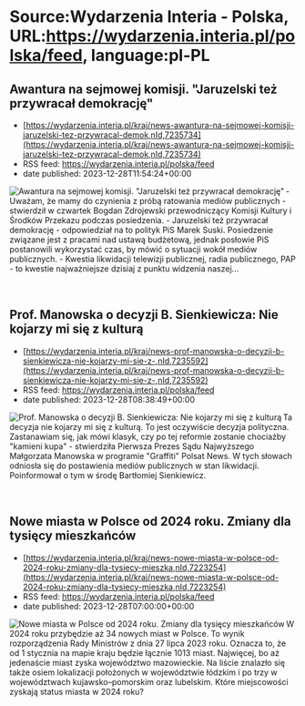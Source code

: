 # Source:Wydarzenia Interia - Polska, URL:https://wydarzenia.interia.pl/polska/feed, language:pl-PL

## Awantura na sejmowej komisji. "Jaruzelski też przywracał demokrację"
 - [https://wydarzenia.interia.pl/kraj/news-awantura-na-sejmowej-komisji-jaruzelski-tez-przywracal-demok,nId,7235734](https://wydarzenia.interia.pl/kraj/news-awantura-na-sejmowej-komisji-jaruzelski-tez-przywracal-demok,nId,7235734)
 - RSS feed: https://wydarzenia.interia.pl/polska/feed
 - date published: 2023-12-28T11:54:24+00:00

<p><a href="https://wydarzenia.interia.pl/kraj/news-awantura-na-sejmowej-komisji-jaruzelski-tez-przywracal-demok,nId,7235734"><img align="left" alt="Awantura na sejmowej komisji. &quot;Jaruzelski też przywracał demokrację&quot;" src="https://i.iplsc.com/awantura-na-sejmowej-komisji-jaruzelski-tez-przywracal-demok/000IAT0082N5Q95V-C321.jpg" /></a>- Uważam, że mamy do czynienia z próbą ratowania mediów publicznych - stwierdził w czwartek Bogdan Zdrojewski przewodniczący Komisji Kultury i Środków Przekazu podczas posiedzenia. - Jaruzelski też przywracał demokrację - odpowiedział na to polityk PiS Marek Suski. Posiedzenie związane jest z pracami nad ustawą budżetową, jednak posłowie PiS postanowili wykorzystać czas, by mówić o sytuacji wokół mediów publicznych. - Kwestia likwidacji telewizji publicznej, radia publicznego, PAP - to kwestie najważniejsze dzisiaj z punktu widzenia naszej...</p><br clear="all" />

## Prof. Manowska o decyzji B. Sienkiewicza: Nie kojarzy mi się z kulturą
 - [https://wydarzenia.interia.pl/kraj/news-prof-manowska-o-decyzji-b-sienkiewicza-nie-kojarzy-mi-sie-z-,nId,7235592](https://wydarzenia.interia.pl/kraj/news-prof-manowska-o-decyzji-b-sienkiewicza-nie-kojarzy-mi-sie-z-,nId,7235592)
 - RSS feed: https://wydarzenia.interia.pl/polska/feed
 - date published: 2023-12-28T08:38:49+00:00

<p><a href="https://wydarzenia.interia.pl/kraj/news-prof-manowska-o-decyzji-b-sienkiewicza-nie-kojarzy-mi-sie-z-,nId,7235592"><img align="left" alt="Prof. Manowska o decyzji B. Sienkiewicza: Nie kojarzy mi się z kulturą" src="https://i.iplsc.com/prof-manowska-o-decyzji-b-sienkiewicza-nie-kojarzy-mi-sie-z/000IARENE24DLXTB-C321.jpg" /></a>Ta decyzja nie kojarzy mi się z kulturą. To jest oczywiście decyzja polityczna. Zastanawiam się, jak mówi klasyk, czy po tej reformie zostanie chociażby &quot;kamieni kupa&quot; - stwierdziła Pierwsza Prezes Sądu Najwyższego Małgorzata Manowska w programie &quot;Graffiti&quot; Polsat News. W tych słowach odniosła się do postawienia mediów publicznych w stan likwidacji. Poinformował o tym w środę Bartłomiej Sienkiewicz.</p><br clear="all" />

## Nowe miasta w Polsce od 2024 roku. Zmiany dla tysięcy mieszkańców
 - [https://wydarzenia.interia.pl/kraj/news-nowe-miasta-w-polsce-od-2024-roku-zmiany-dla-tysiecy-mieszka,nId,7223254](https://wydarzenia.interia.pl/kraj/news-nowe-miasta-w-polsce-od-2024-roku-zmiany-dla-tysiecy-mieszka,nId,7223254)
 - RSS feed: https://wydarzenia.interia.pl/polska/feed
 - date published: 2023-12-28T07:00:00+00:00

<p><a href="https://wydarzenia.interia.pl/kraj/news-nowe-miasta-w-polsce-od-2024-roku-zmiany-dla-tysiecy-mieszka,nId,7223254"><img align="left" alt="Nowe miasta w Polsce od 2024 roku. Zmiany dla tysięcy mieszkańców" src="https://i.iplsc.com/nowe-miasta-w-polsce-od-2024-roku-zmiany-dla-tysiecy-mieszka/000I9QR5N4KK3QJF-C321.jpg" /></a>W 2024 roku przybędzie aż 34 nowych miast w Polsce. To wynik rozporządzenia Rady Ministrów z dnia 27 lipca 2023 roku. Oznacza to, że od 1 stycznia na mapie kraju będzie łącznie 1013 miast. Najwięcej, bo aż jedenaście miast zyska województwo mazowieckie. Na liście znalazło się także osiem lokalizacji położonych w województwie łódzkim i po trzy w województwach kujawsko–pomorskim oraz lubelskim. Które miejscowości zyskają status miasta w 2024 roku?</p><br clear="all" />

